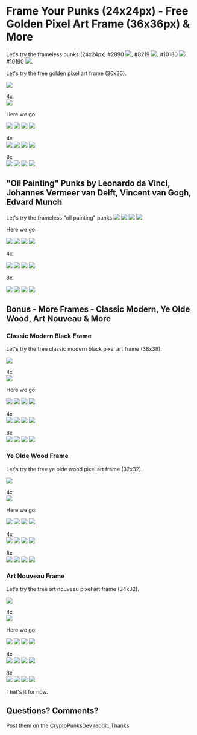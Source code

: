 # Frame Your Punks (24x24px) - Free Golden Pixel Art Frame (36x36px) & More


Let's try the frameless punks (24x24px)
\#2890 ![](i/punk-2890.png),
\#8219 ![](i/punk-8219.png),
\#10180 ![](i/punk-10180.png),
\#10190 ![](i/punk-10190.png).


Let's try the free golden pixel art frame (36x36).

![](i/frame24x24.png)

4x <br> ![](i/frame24x24@4x.png)


Here we go:

![](i/framedpunk-2890.png)
![](i/framedpunk-8219.png)
![](i/framedpunk-10180.png)
![](i/framedpunk-10190.png)

4x <br>
![](i/framedpunk-2890@4x.png)
![](i/framedpunk-8219@4x.png)
![](i/framedpunk-10180@4x.png)
![](i/framedpunk-10190@4x.png)

8x <br>
![](i/framedpunk-2890@8x.png)
![](i/framedpunk-8219@8x.png)
![](i/framedpunk-10180@8x.png)
![](i/framedpunk-10190@8x.png)




## "Oil Painting" Punks by Leonardo da Vinci, Johannes Vermeer van Delft, Vincent van Gogh, Edvard Munch


Let's try the frameless "oil painting" punks
![](i/mona_lisa.png)
![](i/girl_with_a_pearl_earring.png)
![](i/van_gogh_self-portrait.png)
![](i/the_scream.png)

Here we go:

![](i/framed-mona_lisa.png)
![](i/framed-girl_with_a_pearl_earring.png)
![](i/framed-van_gogh_self-portrait.png)
![](i/framed-the_scream.png)

4x <br>

![](i/framed-mona_lisa@4x.png)
![](i/framed-girl_with_a_pearl_earring@4x.png)
![](i/framed-van_gogh_self-portrait@4x.png)
![](i/framed-the_scream@4x.png)

8x <br>

![](i/framed-mona_lisa@8x.png)
![](i/framed-girl_with_a_pearl_earring@8x.png)
![](i/framed-van_gogh_self-portrait@8x.png)
![](i/framed-the_scream@8x.png)





## Bonus - More Frames - Classic Modern, Ye Olde Wood, Art Nouveau & More



### Classic Modern Black Frame

Let's try the free classic modern black pixel art frame (38x38).

![](i/frame_black24x24.png)

4x <br> ![](i/frame_black24x24@4x.png)


Here we go:

![](i/framedpunk_black-2890.png)
![](i/framedpunk_black-8219.png)
![](i/framedpunk_black-10180.png)
![](i/framedpunk_black-10190.png)

4x <br>
![](i/framedpunk_black-2890@4x.png)
![](i/framedpunk_black-8219@4x.png)
![](i/framedpunk_black-10180@4x.png)
![](i/framedpunk_black-10190@4x.png)

8x <br>
![](i/framedpunk_black-2890@8x.png)
![](i/framedpunk_black-8219@8x.png)
![](i/framedpunk_black-10180@8x.png)
![](i/framedpunk_black-10190@8x.png)




### Ye Olde Wood Frame

Let's try the free ye olde wood pixel art frame (32x32).

![](i/frame24x24_(2).png)

4x <br> ![](i/frame24x24_(2)@4x.png)


Here we go:

![](i/framedpunk_(2)-2890.png)
![](i/framedpunk_(2)-8219.png)
![](i/framedpunk_(2)-10180.png)
![](i/framedpunk_(2)-10190.png)

4x <br>
![](i/framedpunk_(2)-2890@4x.png)
![](i/framedpunk_(2)-8219@4x.png)
![](i/framedpunk_(2)-10180@4x.png)
![](i/framedpunk_(2)-10190@4x.png)

8x <br>
![](i/framedpunk_(2)-2890@8x.png)
![](i/framedpunk_(2)-8219@8x.png)
![](i/framedpunk_(2)-10180@8x.png)
![](i/framedpunk_(2)-10190@8x.png)




### Art Nouveau Frame

Let's try the free art nouveau pixel art frame (34x32).

![](i/frame24x24_(3).png)

4x <br> ![](i/frame24x24_(3)@4x.png)


Here we go:

![](i/framedpunk_(3)-2890.png)
![](i/framedpunk_(3)-8219.png)
![](i/framedpunk_(3)-10180.png)
![](i/framedpunk_(3)-10190.png)

4x <br>
![](i/framedpunk_(3)-2890@4x.png)
![](i/framedpunk_(3)-8219@4x.png)
![](i/framedpunk_(3)-10180@4x.png)
![](i/framedpunk_(3)-10190@4x.png)

8x <br>
![](i/framedpunk_(3)-2890@8x.png)
![](i/framedpunk_(3)-8219@8x.png)
![](i/framedpunk_(3)-10180@8x.png)
![](i/framedpunk_(3)-10190@8x.png)







That's it for now.


## Questions? Comments?

Post them on the [CryptoPunksDev reddit](https://old.reddit.com/r/CryptoPunksDev). Thanks.


